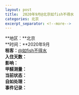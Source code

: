 ```yaml
---
layout: post
title:  2020年9月@北京如fish不得水
categories: 北京
excerpt_separator: <!--more-->
---
```

<!--more-->
**地区：**北京  
**时间：**2020年9月  
**租客：**<a href="https://weibo.com/u/2418734651" target="_blank">@如fish不得水</a>  
**入住天数：**  
**影响：**  
**甲醛测量：**  
**当前状态：**   
**自如处理：**   
**事件记录：**  
